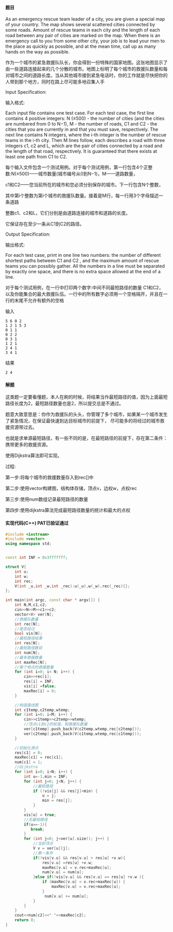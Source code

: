 #### 题目

As an emergency rescue team leader of a city, you are given a special map of your country. The map shows several scattered cities connected by some roads. Amount of rescue teams in each city and the length of each road between any pair of cities are marked on the map. When there is an emergency call to you from some other city, your job is to lead your men to the place as quickly as possible, and at the mean time, call up as many hands on the way as possible.

作为一个城市的紧急救援队队长，你会得到一份特殊的国家地图。这张地图显示了由一些道路连接起来的几个分散的城市。地图上标明了每个城市的救援队数量和每对城市之间的道路长度。当从其他城市接到紧急电话时，你的工作就是尽快把你的人带到那个地方，同时在路上尽可能多地召集人手

Input Specification:

输入格式:

Each input file contains one test case. For each test case, the first line contains 4 positive integers: N (≤500) - the number of cities (and the cities are numbered from 0 to N−1), M - the number of roads, 
C​1 and C2 - the cities that you are currently in and that you must save, respectively. The next line contains N integers,
 where the i-th integer is the number of rescue teams in the i-th city. Then M lines follow, each describes a road with three 
 integers c1, c2 and L, which are the pair of cities connected by a road and the length of that road, respectively. 
 It is guaranteed that there exists at least one path from C1 to C2.

每个输入文件包含一个测试用例。对于每个测试用例，第一行包含4个正整数:N(≤500)——城市数量(城市编号从0到N−1)，M——道路数量，

c1和C2——您当前所在的城市和您必须分别保存的城市。下一行包含N个整数，

其中第i个整数为第i个城市的救援队数量。接着是M行，每一行用3个字母描述一条道路

整数c1、c2和L，它们分别是由道路连接的城市和道路的长度。

它保证存在至少一条从C1到C2的路径。

Output Specification:

输出格式:

For each test case, print in one line two numbers: the number of different shortest paths between 
C​1 and C2 , and the maximum amount of rescue teams you can possibly gather. 
All the numbers in a line must be separated by exactly one space, and there is no extra space allowed at the end of a line.

对于每个测试用例，在一行中打印两个数字:中间不同最短路径的数量
C1和C2，以及你能集合的最大救援队伍。一行中的所有数字必须用一个空格隔开，并且在一行的末尾不允许有额外的空格

输入
```text
5 6 0 2
1 2 1 5 3
0 1 1
0 2 2
0 3 1
1 2 1
2 4 1
3 4 1

```
结果
```text
2 4

```

#### 解题

这类题一定要看懂题，本人在刷的时候，将结果当作最短路径的值，因为上面最短路径长度为2，最短路径数量也是2，所以提交总是不通过。

题意大致意思是：你作为救援队的头头，你管理了多个城市，如果某一个城市发生了紧急情况，在保证最快速到达目标城市的前提下，
尽可能多的将经过的城市救援资源带过去。

也就是求单源最短路径，有一些不同的是，在最短路径的前提下，存在第二条件：携带更多的救援资源。

使用Dijkstra算法即可实现。

过程:

第一步:将每个城市的救援数量存入到rec[]中

第二步:使用vector构建图，结构体存储，顶点v，边权w，点权rec

第三步:使用num数组记录最短路径的数量

第四步:使用dijkstra算法完成最短路径数量的统计和最大的点权


#### 实现代码(C++) PAT已验证通过

```c++
#include <iostream>
#include <vector>
using namespace std;


const int INF = 0x3fffffff;

struct V{
    int u;
    int w;
    int rec;
    V(int _u,int _w,int _rec):u(_u),w(_w),rec(_rec){};
};

int main(int argc, const char * argv[]) {
    int N,M,c1,c2;
    cin>>N>>M>>c1>>c2;
    vector<V> ver[N];
    //救援队数量
    int rec[N];
    //是否经过
    bool vis[N];
    //最短路径结果
    int res[N];
    //最短路径数目
    int num[N];
    //最多救援数量
    int maxRec[N];
    //每个地点的救援数量
    for (int i=0; i< N; i++) {
        cin>>rec[i];
        res[i] = INF;
        vis[i] =false;
        maxRec[i] = 0;
    }

    //构造路线图
    int c1temp,c2temp,wtemp;
    for (int i=0; i<M; i++) {
        cin>>c1temp>>c2temp>>wtemp;
        //顶点c1到c2的权值，和救援队数量
        ver[c1temp].push_back(V(c2temp,wtemp,rec[c2temp]));
        ver[c2temp].push_back(V(c1temp,wtemp,rec[c1temp]));
    }

    //初始化源点
    res[c1] = 0;
    maxRec[c1] = rec[c1];
    num[c1] = 1;
    //dijkstra
    for (int i=0; i<N; i++) {
        int u=-1,min = INF;
        for (int j=0; j<N; j++) {
            //最短路径
            if (!vis[j] && res[j]<min) {
                u = j;
                min = res[j];
            }
        }
        vis[u] = true;
        //无最短路径
        if(u==-1){
           break;
        }
        for (int j=0; j<ver[u].size(); j++) {
            //当前顶点
            V v = ver[u][j];
            //第一条件
            if(!vis[v.u] && res[v.u] > res[u] +v.w){
                res[v.u] =res[u] +v.w;
                maxRec[v.u] = v.rec+maxRec[u];
                num[v.u] = num[u];
            }else if(!vis[v.u] && res[v.u] == res[u] +v.w ){
                if (maxRec[v.u] < v.rec+maxRec[u]) {
                    maxRec[v.u] = v.rec+maxRec[u];
                }
                 num[v.u] += num[u];
            }
        }
    }
    cout<<num[c2]<<" "<<maxRec[c2];
    return 0;
}

```
